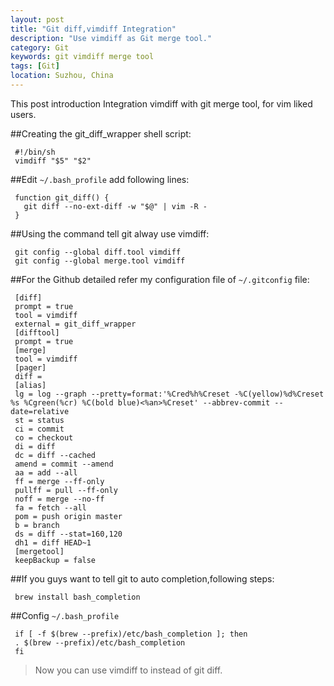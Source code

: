 ```yaml
---
layout: post
title: "Git diff,vimdiff Integration"
description: "Use vimdiff as Git merge tool."
category: Git
keywords: git vimdiff merge tool
tags: [Git]
location: Suzhou, China
---
```

This post introduction Integration vimdiff with git merge tool, for vim liked users.

##Creating the git_diff_wrapper shell script:

     #!/bin/sh
     vimdiff "$5" "$2"

##Edit `~/.bash_profile` add following lines:

     function git_diff() {
	   git diff --no-ext-diff -w "$@" | vim -R -
     }

##Using the command tell git alway use vimdiff:

     git config --global diff.tool vimdiff
     git config --global merge.tool vimdiff

##For the Github detailed refer my configuration file of `~/.gitconfig` file:

     [diff]
     prompt = true
     tool = vimdiff
     external = git_diff_wrapper
     [difftool]
     prompt = true
     [merge]
     tool = vimdiff
     [pager]
     diff =
     [alias]
     lg = log --graph --pretty=format:'%Cred%h%Creset -%C(yellow)%d%Creset %s %Cgreen(%cr) %C(bold blue)<%an>%Creset' --abbrev-commit --date=relative
     st = status
     ci = commit
     co = checkout
     di = diff
     dc = diff --cached
     amend = commit --amend
     aa = add --all
     ff = merge --ff-only
     pullff = pull --ff-only
     noff = merge --no-ff
     fa = fetch --all
     pom = push origin master
     b = branch
     ds = diff --stat=160,120
     dh1 = diff HEAD~1
     [mergetool]
     keepBackup = false

##If you guys want to tell git to auto completion,following steps:

     brew install bash_completion

##Config `~/.bash_profile`

     if [ -f $(brew --prefix)/etc/bash_completion ]; then
     . $(brew --prefix)/etc/bash_completion
     fi

> Now you can use vimdiff to instead of git diff.

